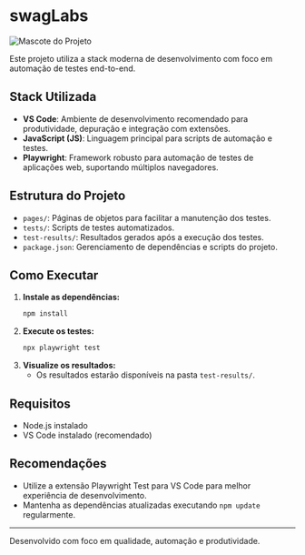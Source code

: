 # swagLabs

![Mascote do Projeto](mascote.png)

Este projeto utiliza a stack moderna de desenvolvimento com foco em automação de testes end-to-end.

## Stack Utilizada

- **VS Code**: Ambiente de desenvolvimento recomendado para produtividade, depuração e integração com extensões.
- **JavaScript (JS)**: Linguagem principal para scripts de automação e testes.
- **Playwright**: Framework robusto para automação de testes de aplicações web, suportando múltiplos navegadores.

## Estrutura do Projeto

- `pages/`: Páginas de objetos para facilitar a manutenção dos testes.
- `tests/`: Scripts de testes automatizados.
- `test-results/`: Resultados gerados após a execução dos testes.
- `package.json`: Gerenciamento de dependências e scripts do projeto.

## Como Executar

1. **Instale as dependências:**
   ```sh
   npm install
   ```
2. **Execute os testes:**
   ```sh
   npx playwright test
   ```
3. **Visualize os resultados:**
   - Os resultados estarão disponíveis na pasta `test-results/`.

## Requisitos

- Node.js instalado
- VS Code instalado (recomendado)

## Recomendações

- Utilize a extensão Playwright Test para VS Code para melhor experiência de desenvolvimento.
- Mantenha as dependências atualizadas executando `npm update` regularmente.

---

Desenvolvido com foco em qualidade, automação e produtividade.